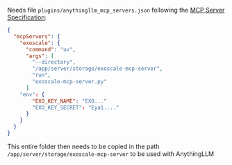 Needs file `plugins/anythingllm_mcp_servers.json` following the [MCP Server Specification](https://github.com/modelcontextprotocol/servers?tab=readme-ov-file#using-an-mcp-client):
```json
{
  "mcpServers": {
    "exoscale": {
      "command": "uv",
      "args": [
        "--directory",
        "/app/server/storage/exoscale-mcp-server",
        "run",
        "exoscale-mcp-server.py"
      ]
    "env": {
        "EXO_KEY_NAME": "EXO..."
        "EXO_KEY_SECRET": "Eya1...."
      }
    }
  }
}
```
This entire folder then needs to be copied in the path `/app/server/storage/exoscale-mcp-server` to be used with AnythingLLM